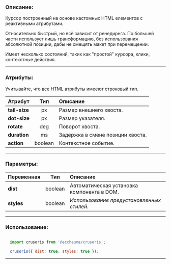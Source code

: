 
### Описание:

Курсор построенный на основе кастомных HTML елементов с реактивными атрибутами. 

Относительно быстрый, но всё зависит от ренедирнга. По большей части использует лишь трансформацию, без использования абсолютной позиции, дабы не смещять макет при перемещении.

Имеет несколько состояний, таких как "простой" курсора, клики, контекстные действия.

---

### Атрибуты:

Учитывайте, что все HTML атрибуты имееют строковый тип.

Атрибут       | Тип     | Описание
:-            |  :-:    | :-
**tail-size** | px      | Размер внешнего хвоста.
**dot-size**  | px      | Размер указателя.
**rotate**    | deg     | Поворот хвоста.
**duration**  | ms      | Задержка в смене позиции хвоста.
**action**    | boolean | Контекстное событие.

---

### Параметры:

Переменная|Тип|Описание
:-          | -       | :-
**dist**    | boolean | Автоматическая установка компонента в DOM.  
**styles**  | boolean | _Использование предустановленных стилей_.   

---

### Использование:

```js

  import crusoris from '@eccheuma/crusoris';

  crusoris({ dist: true, styles: true });

```

---



